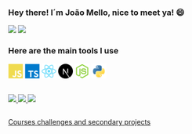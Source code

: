 ### Hey there! I´m João Mello, nice to meet ya! 😄
<div>
  <img src="https://github-readme-stats.vercel.app/api?username=Joao-mello-ferrari&show_icons=true&theme=dracula"/>
  <img src="https://github-readme-stats.vercel.app/api/top-langs/?username=Joao-mello-ferrari&layout=compact&theme=dracula"/>
</div>



<div>
  <h3>Here are the main tools I use</h3>
  <img height="30" src="https://raw.githubusercontent.com/devicons/devicon/master/icons/javascript/javascript-plain.svg"/>
  <img height="30" src="https://raw.githubusercontent.com/devicons/devicon/master/icons/typescript/typescript-plain.svg"/>
  <img height="30" src="https://raw.githubusercontent.com/devicons/devicon/master/icons/react/react-original.svg"/>
  <img height="30" src="https://raw.githubusercontent.com/devicons/devicon/master/icons/nextjs/nextjs-original.svg"/>
  <img height="30" src="https://raw.githubusercontent.com/devicons/devicon/master/icons/nodejs/nodejs-plain.svg"/>
  <img height="30" src="https://raw.githubusercontent.com/devicons/devicon/master/icons/python/python-original.svg"/>
</div>

##

<div>
  <a href="https://www.linkedin.com/in/jo%C3%A3o-mello-ferrari/">
    <img src="https://img.shields.io/badge/LinkedIn-0077B5?style=for-the-badge&logo=linkedin&logoColor=white" />
  </a>
  <a href="https://www.instagram.com/joaoferrariamaral/">
    <img src="https://img.shields.io/badge/Instagram-E4405F?style=for-the-badge&logo=instagram&logoColor=white" />
  </a>
  <a href="mailto:joao.vico.mellof@gmail.com">
    <img src="https://img.shields.io/badge/Gmail-D14836?style=for-the-badge&logo=gmail&logoColor=white" />
  </a>
</div>

##

<a href="https://github.com/joao-mello-ferrari-backup">
  Courses challenges and secondary projects
</a>

  <!--
**Joao-mello-ferrari/Joao-mello-ferrari** is a ✨ _special_ ✨ repository because its `README.md` (this file) appears on your GitHub profile.

Here are some ideas to get you started:

- 🔭 I’m currently working on ...
- 🌱 I’m currently learning ...
- 👯 I’m looking to collaborate on ...
- 🤔 I’m looking for help with ...
- 💬 Ask me about ...
- 📫 How to reach me: ...
- 😄 Pronouns: ...
- ⚡ Fun fact: ...
-->
